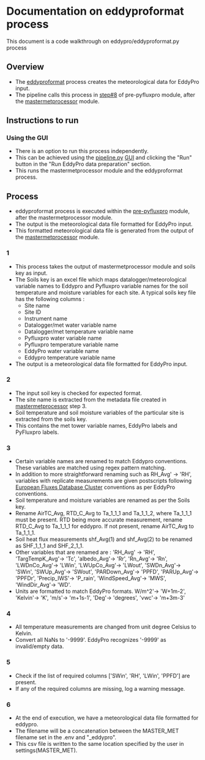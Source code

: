 # Documentation on eddyproformat process
This document is a code walkthrough on eddypro/eddyproformat.py process

## Overview
- The [eddyproformat](https://github.com/ncsa/ameriflux-pipeline/blob/develop/ameriflux_pipeline/eddypro/eddyproformat.py) process creates the meteorological data for EddyPro input.
- The pipeline calls this process in [step#8](https://github.com/ncsa/ameriflux-pipeline/blob/develop/docs/prepyfluxpro.md#8) of pre-pyfluxpro module, after the [mastermetprocessor](https://github.com/ncsa/ameriflux-pipeline/blob/develop/docs/master_met/mastermetprocessor.md) module. 

## Instructions to run

### Using the GUI
- There is an option to run this process independently. 
- This can be achieved using the [pipeline.py](https://github.com/ncsa/ameriflux-pipeline/blob/develop/ameriflux_pipeline/pipeline.py) [GUI](https://github.com/ncsa/ameriflux-pipeline/blob/develop/docs/pipeline.md) and clicking the "Run" button in the "Run EddyPro data preparation" section.
- This runs the mastermetprocessor module and the eddyproformat process.

## Process
- eddyproformat process is executed within the [pre-pyfluxpro](https://github.com/ncsa/ameriflux-pipeline/blob/develop/docs/prepyfluxpro.md) module, after the mastermetprocessor module.
- The output is the meteorological data file formatted for EddyPro input.
- This formatted meteorological data file is generated from the output of the [mastermetprocessor](https://github.com/ncsa/ameriflux-pipeline/blob/develop/docs/master_met/mastermetprocessor.md) module.

### 1
- This process takes the output of mastermetprocessor module and soils key as input.
- The Soils key is an excel file which maps datalogger/meteorological variable names to Eddypro and Pyfluxpro variable names for the soil temperature and moisture variables for each site. A typical soils key file has the following columns :
  - Site name
  - Site ID
  - Instrument name
  - Datalogger/met water variable name
  - Datalogger/met temperature variable name
  - Pyfluxpro water variable name
  - Pyfluxpro temperature variable name
  - EddyPro water variable name
  - Eddypro temperature variable name
- The output is a meteorological data file formatted for EddyPro input.

### 2
- The input soil key is checked for expected format.
- The site name is extracted from the metadata file created in [mastermetprocessor](https://github.com/ncsa/ameriflux-pipeline/blob/develop/docs/master_met/mastermetprocessor.md) step 3.
- Soil temperature and soil moisture variables of the particular site is extracted from the soils key.
- This contains the met tower variable names, EddyPro labels and PyFluxpro labels.

### 3
- Certain variable names are renamed to match Eddypro conventions. These variables are matched using regex pattern matching.
- In addition to more straightforward renaming such as RH_Avg' -> 'RH', variables with replicate measurements are given postscripts following [European Fluxes Database Cluster](http://www.europe-fluxdata.eu/home/guidelines/how-to-submit-data/general-information) conventions as per EddyPro conventions. 
- Soil temperature and moisture variables are renamed as per the Soils key.
- Rename AirTC_Avg, RTD_C_Avg to Ta_1_1_1 and Ta_1_1_2, where Ta_1_1_1 must be present. RTD being more accurate measurement, rename RTD_C_Avg to Ta_1_1_1 for eddypro. If not present, rename AirTC_Avg to Ta_1_1_1.
- Soil heat flux measurements shf_Avg(1) and shf_Avg(2) to be renamed as SHF_1_1_1 and SHF_2_1_1.
- Other variables that are renamed are : 'RH_Avg' -> 'RH', 'TargTempK_Avg'-> 'Tc', 'albedo_Avg'-> 'Rr', 'Rn_Avg'-> 'Rn', 'LWDnCo_Avg'-> 'LWin', 'LWUpCo_Avg'-> 'LWout', 'SWDn_Avg'-> 'SWin', 'SWUp_Avg'-> 'SWout', 'PARDown_Avg'-> 'PPFD', 'PARUp_Avg'-> 'PPFDr', 'Precip_IWS'-> 'P_rain', 'WindSpeed_Avg'-> 'MWS', 'WindDir_Avg'-> 'WD'.
- Units are formatted to match EddyPro formats. W/m^2'-> 'W+1m-2', 'Kelvin'-> 'K', 'm/s'-> 'm+1s-1', 'Deg'-> 'degrees', 'vwc'-> 'm+3m-3'

### 4
- All temperature measurements are changed from unit degree Celsius to Kelvin.
- Convert all NaNs to '-9999'. EddyPro recognizes '-9999' as invalid/empty data.

### 5
- Check if the list of required columns ['SWin', 'RH', 'LWin', 'PPFD'] are present.
- If any of the required columns are missing, log a warning message.

### 6
- At the end of execution, we have a meteorological data file formatted for eddypro. 
- The filename will be a concatenation between the MASTER_MET filename set in the .env and "_eddypro".
- This csv file is written to the same location specified by the user in settings(MASTER_MET).
